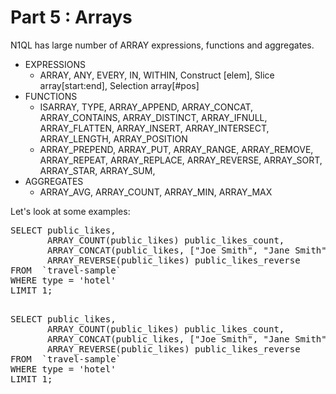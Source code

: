 # Part 5 : Arrays 

N1QL has large number of ARRAY expressions, functions and aggregates.

 * EXPRESSIONS
	 * ARRAY, ANY, EVERY, IN, WITHIN, Construct [elem], Slice  array[start:end], Selection array[#pos]
 * FUNCTIONS
	 * ISARRAY, TYPE, ARRAY_APPEND, ARRAY_CONCAT, ARRAY_CONTAINS, ARRAY_DISTINCT, ARRAY_IFNULL, ARRAY_FLATTEN, ARRAY_INSERT, ARRAY_INTERSECT, ARRAY_LENGTH, ARRAY_POSITION
	 * ARRAY_PREPEND, ARRAY_PUT, ARRAY_RANGE, ARRAY_REMOVE, ARRAY_REPEAT, ARRAY_REPLACE, ARRAY_REVERSE, ARRAY_SORT, ARRAY_STAR, ARRAY_SUM,
 * AGGREGATES
	 * ARRAY_AVG, ARRAY_COUNT, ARRAY_MIN, ARRAY_MAX

Let's look at some examples:

<pre>
SELECT public_likes, 
       ARRAY_COUNT(public_likes) public_likes_count,
       ARRAY_CONCAT(public_likes, ["Joe Smith", "Jane Smith"]) public_likes_concat,
       ARRAY_REVERSE(public_likes) public_likes_reverse
FROM  `travel-sample` 
WHERE type = 'hotel'
LIMIT 1;
</pre>

<pre id="example"> 
SELECT public_likes, 
       ARRAY_COUNT(public_likes) public_likes_count,
       ARRAY_CONCAT(public_likes, ["Joe Smith", "Jane Smith"]) public_likes_concat,
       ARRAY_REVERSE(public_likes) public_likes_reverse
FROM  `travel-sample` 
WHERE type = 'hotel'
LIMIT 1;
</pre>

